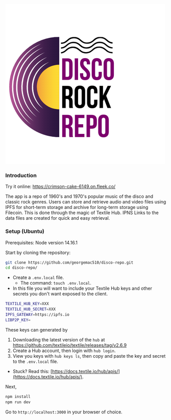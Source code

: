 <img src="https://github.com/georgemac510/disco-repo/blob/master/public/Disco_Rock_Repo.png"/>

### Introduction

Try it online: https://crimson-cake-6149.on.fleek.co/

The app is a repo of 1960's and 1970's popular music of the disco and classic rock genres.
Users can store and retrieve audio and video files using IPFS for short-term storage and archive
for long-term storage using Filecoin. This is done through the magic of Textile Hub. IPNS Links to the data files are created for quick and easy retrieval.

### Setup (Ubuntu)
Prerequisites: Node version 14.16.1

Start by cloning the repository:

```sh
git clone https://github.com/georgemac510/disco-repo.git
cd disco-repo/
```

- Create a `.env.local` file.
  - The command: `touch .env.local`.
- In this file you will want to include your Textile Hub keys and other secrets you don't want exposed to the client.

```sh
TEXTILE_HUB_KEY=XXX
TEXTILE_HUB_SECRET=XXX
IPFS_GATEWAY=https://ipfs.io
LIBP2P_KEY=
```

These keys can generated by

1) Downloading the latest version of the `hub` at https://github.com/textileio/textile/releases/tag/v2.6.9
2) Create a Hub account, then login with `hub login`.
3) View you keys with `hub keys ls`, then copy and paste the key and secret to the `.env.local` file.

- Stuck? Read this: [https://docs.textile.io/hub/apis/](https://docs.textile.io/hub/apis/).


Next,

```sh
npm install
npm run dev
```

Go to `http://localhost:3000` in your browser of choice.
